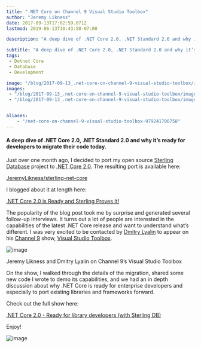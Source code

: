 ```yaml
---
title: ".NET Core on Channel 9 Visual Studio Toolbox"
author: "Jeremy Likness"
date: 2017-09-13T17:02:59.071Z
lastmod: 2019-06-13T10:43:50-07:00

description: "A deep dive of .NET Core 2.0, .NET Standard 2.0 and why it’s ready for developers to migrate their code today, with in depth example porting the 6-year old open source NoSQL Sterling Database."

subtitle: "A deep dive of .NET Core 2.0, .NET Standard 2.0 and why it’s ready for developers to migrate their code today."
tags:
 - Dotnet Core 
 - Database 
 - Development 

image: "/blog/2017-09-13_.net-core-on-channel-9-visual-studio-toolbox/images/1.jpeg" 
images:
 - "/blog/2017-09-13_.net-core-on-channel-9-visual-studio-toolbox/images/1.jpeg" 
 - "/blog/2017-09-13_.net-core-on-channel-9-visual-studio-toolbox/images/2.gif" 


aliases:
    - "/net-core-on-channel-9-visual-studio-toolbox-979241700758"
---
```


#### A deep dive of .NET Core 2.0, .NET Standard 2.0 and why it’s ready for developers to migrate their code today.

Just over one month ago, I decided to port my open source [Sterling Database](https://github.com/JeremyLikness/SterlingNoSQL) project to [.NET Core 2.0](https://jlik.me/bb1). The resulting port is available here:

[JeremyLikness/sterling-net-core](https://github.com/JeremyLikness/sterling-net-core)


I blogged about it at length here:

[.NET Core 2.0 is Ready and Sterling Proves It!](https://blog.jeremylikness.com/https-blog-jeremylikness-com-net-core-2-0-is-ready-and-sterling-proves-it-41350afd18a9)


The popularity of the blog post took me by surprise and generated several follow-up interviews. It turns out a lot of people are interested in the capabilities of the latest .NET Core release and want to understand what’s different. I was very excited to be contacted by [Dmitry Lyalin](https://www.twitter.com/lyalindotcom) to appear on his [Channel 9](https://jlik.me/bb3) show, [Visual Studio Toolbox](https://jlik.me/bb2).




![image](/blog/2017-09-13_.net-core-on-channel-9-visual-studio-toolbox/images/1.jpeg)

Jeremy Likness and Dmitry Lyalin on Channel 9’s Visual Studio Toolbox



On the show, I walked through the details of the migration, shared some new code I wrote to demo its capabilities, and we had an in depth discussion about why .NET Core is ready for enterprise developers and especially to port existing libraries and frameworks forward.

Check out the full show here:

[.NET Core 2.0 - Ready for library developers (with Sterling DB)](https://jlik.me/bb4)


Enjoy!




![image](/blog/2017-09-13_.net-core-on-channel-9-visual-studio-toolbox/images/2.gif)
